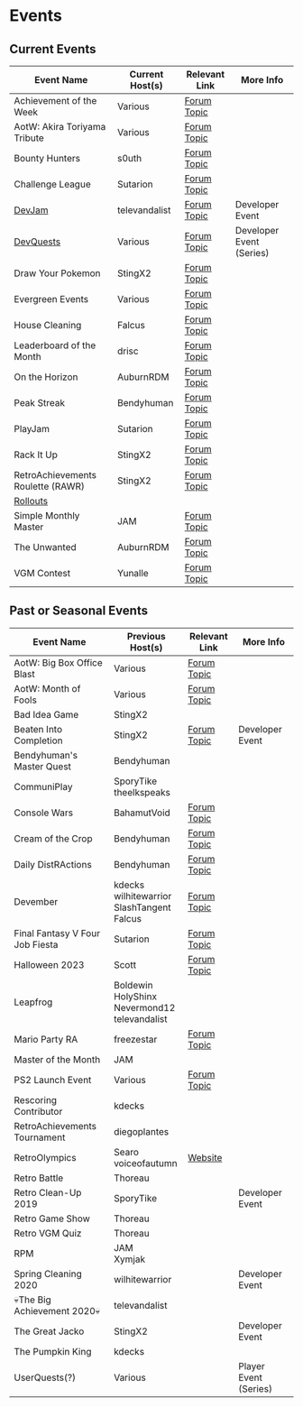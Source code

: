 # Events

## Current Events

| Event Name                                  | Current Host(s) | Relevant Link                                                      | More Info                |
| ------------------------------------------- | --------------- | ------------------------------------------------------------------ | ------------------------ |
| Achievement of the Week                     | Various         | [Forum Topic](https://retroachievements.org/viewtopic.php?t=24926) |                          |
| AotW: Akira Toriyama Tribute                | Various         | [Forum Topic](https://retroachievements.org/viewtopic.php?t=26722) |                          |
| Bounty Hunters                              | s0uth           | [Forum Topic](https://retroachievements.org/viewtopic.php?t=26501) |                          |
| Challenge League                            | Sutarion        | [Forum Topic](https://retroachievements.org/viewtopic.php?t=24927) |                          |
| [DevJam](/developer-docs/devjam.html)       | televandalist   | [Forum Topic](https://retroachievements.org/viewtopic.php?t=22368) | Developer Event          |
| [DevQuests](/developer-docs/devquests.html) | Various         | [Forum Topic](https://retroachievements.org/viewtopic.php?t=13060) | Developer Event (Series) |
| Draw Your Pokemon                           | StingX2         | [Forum Topic](https://retroachievements.org/viewtopic.php?t=21011) |                          |
| Evergreen Events                            | Various         | [Forum Topic](https://retroachievements.org/viewtopic.php?t=25332) |                          |
| House Cleaning                              | Falcus          | [Forum Topic](https://retroachievements.org/viewtopic.php?t=21939) |                          |
| Leaderboard of the Month                    | drisc           | [Forum Topic](https://retroachievements.org/viewtopic.php?t=19693) |                          |
| On the Horizon                              | AuburnRDM       | [Forum Topic](https://retroachievements.org/viewtopic.php?t=25374) |                          |
| Peak Streak                                 | Bendyhuman      | [Forum Topic](https://retroachievements.org/viewtopic.php?t=12108) |                          |
| PlayJam                                     | Sutarion        | [Forum Topic](https://retroachievements.org/viewtopic.php?t=26319) |                          |
| Rack It Up                                  | StingX2         | [Forum Topic](https://retroachievements.org/viewtopic.php?t=24535) |                          |
| RetroAchievements Roulette (RAWR)           | StingX2         | [Forum Topic](https://retroachievements.org/viewtopic.php?t=25399) |                          |
| [Rollouts](/developer-docs/rollouts.html)   |                 |                                                                    |                          |
| Simple Monthly Master                       | JAM             | [Forum Topic](https://retroachievements.org/viewtopic.php?t=25995) |                          |
| The Unwanted                                | AuburnRDM       | [Forum Topic](https://retroachievements.org/viewtopic.php?t=14787) |                          |
| VGM Contest                                 | Yunalle         | [Forum Topic](https://retroachievements.org/viewtopic.php?t=26700) |                          |

## Past or Seasonal Events

| Event Name                      | Previous Host(s)                                      | Relevant Link                                                      | More Info             |
| ------------------------------- | ----------------------------------------------------- | ------------------------------------------------------------------ | --------------------- |
| AotW: Big Box Office Blast      | Various                                               | [Forum Topic](https://retroachievements.org/viewtopic.php?t=22847) |                       |
| AotW: Month of Fools            | Various                                               | [Forum Topic](https://retroachievements.org/viewtopic.php?t=21062) |                       |
| Bad Idea Game                   | StingX2                                               |                                                                    |                       |
| Beaten Into Completion          | StingX2                                               | [Forum Topic](https://retroachievements.org/viewtopic.php?t=23062) | Developer Event       |
| Bendyhuman's Master Quest       | Bendyhuman                                            |                                                                    |                       |
| CommuniPlay                     | SporyTike<br>theelkspeaks                             |                                                                    |                       |
| Console Wars                    | BahamutVoid                                           | [Forum Topic](https://retroachievements.org/viewtopic.php?t=20706) |                       |
| Cream of the Crop               | Bendyhuman                                            | [Forum Topic](https://retroachievements.org/viewtopic.php?t=20940) |                       |
| Daily DistRActions              | Bendyhuman                                            | [Forum Topic](https://retroachievements.org/viewtopic.php?t=19253) |                       |
| Devember                        | kdecks<br>wilhitewarrior<br>SlashTangent<br>Falcus    | [Forum Topic](https://retroachievements.org/viewtopic.php?t=24475) |                       |
| Final Fantasy V Four Job Fiesta | Sutarion                                              | [Forum Topic](https://retroachievements.org/viewtopic.php?t=21992) |                       |
| Halloween 2023                  | Scott                                                 | [Forum Topic](https://retroachievements.org/viewtopic.php?t=24016) |                       |
| Leapfrog                        | Boldewin<br>HolyShinx<br>Nevermond12<br>televandalist |                                                                    |                       |
| Mario Party RA                  | freezestar                                            | [Forum Topic](https://retroachievements.org/viewtopic.php?t=22460) |                       |
| Master of the Month             | JAM                                                   |                                                                    |                       |
| PS2 Launch Event                | Various                                               | [Forum Topic](https://retroachievements.org/viewtopic.php?t=18243) |                       |
| Rescoring Contributor           | kdecks                                                |                                                                    |                       |
| RetroAchievements Tournament    | diegoplantes                                          |                                                                    |                       |
| RetroOlympics                   | Searo<br>voiceofautumn                                | [Website](https://retroolympics.com/)                              |                       |
| Retro Battle                    | Thoreau                                               |                                                                    |                       |
| Retro Clean-Up 2019             | SporyTike                                             |                                                                    | Developer Event       |
| Retro Game Show                 | Thoreau                                               |                                                                    |                       |
| Retro VGM Quiz                  | Thoreau                                               |                                                                    |                       |
| RPM                             | JAM<br>Xymjak                                         |                                                                    |                       |
| Spring Cleaning 2020            | wilhitewarrior                                        |                                                                    | Developer Event       |
| 💀The Big Achievement 2020💀    | televandalist                                         |                                                                    |                       |
| The Great Jacko                 | StingX2                                               |                                                                    | Developer Event       |
| The Pumpkin King                | kdecks                                                |                                                                    |                       |
| UserQuests(?)                   | Various                                               |                                                                    | Player Event (Series) |
